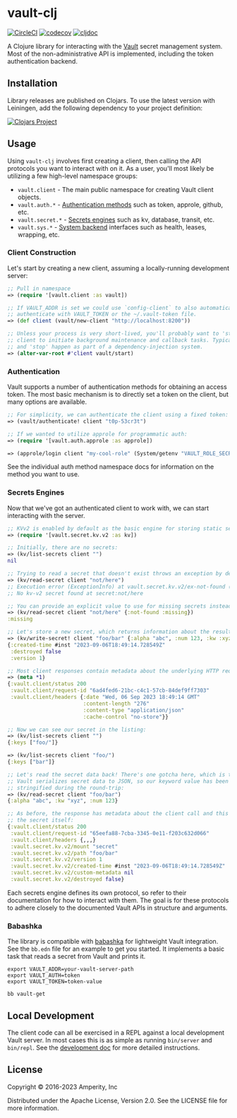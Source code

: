 vault-clj
=========

[![CircleCI](https://circleci.com/gh/amperity/vault-clj.svg?style=shield&circle-token=874076b19570f775bb30fbb0eaa1e605116facf5)](https://circleci.com/gh/amperity/vault-clj)
[![codecov](https://codecov.io/gh/amperity/vault-clj/branch/main/graph/badge.svg)](https://codecov.io/gh/amperity/vault-clj)
[![cljdoc](https://cljdoc.org/badge/com.amperity/vault-clj)](https://cljdoc.org/d/com.amperity/vault-clj/CURRENT)

A Clojure library for interacting with the [Vault](https://vaultproject.io/)
secret management system. Most of the non-administrative API is implemented,
including the token authentication backend.


## Installation

Library releases are published on Clojars. To use the latest version with
Leiningen, add the following dependency to your project definition:

[![Clojars Project](http://clojars.org/com.amperity/vault-clj/latest-version.svg)](http://clojars.org/com.amperity/vault-clj)


## Usage

Using `vault-clj` involves first creating a client, then calling the API
protocols you want to interact with on it. As a user, you'll most likely
be utilizing a few high-level namespace groups:

- `vault.client` - The main public namespace for creating Vault client objects.
- `vault.auth.*` - [Authentication methods](https://developer.hashicorp.com/vault/api-docs/auth) such as token, approle, github, etc.
- `vault.secret.*` - [Secrets engines](https://developer.hashicorp.com/vault/api-docs/secret) such as kv, database, transit, etc.
- `vault.sys.*` - [System backend](https://developer.hashicorp.com/vault/api-docs/system) interfaces such as health, leases, wrapping, etc.

### Client Construction

Let's start by creating a new client, assuming a locally-running development server:

```clojure
;; Pull in namespace
=> (require '[vault.client :as vault])

;; If VAULT_ADDR is set we could use `config-client` to also automatically
;; authenticate with VAULT_TOKEN or the ~/.vault-token file.
=> (def client (vault/new-client "http://localhost:8200"))

;; Unless your process is very short-lived, you'll probably want to 'start' the
;; client to initiate background maintenance and callback tasks. Typically this
;; and 'stop' happen as part of a dependency-injection system.
=> (alter-var-root #'client vault/start)
```

### Authentication

Vault supports a number of authentication methods for obtaining an access
token. The most basic mechanism is to directly set a token on the client, but
many options are available.

```clojure
;; For simplicity, we can authenticate the client using a fixed token:
=> (vault/authenticate! client "t0p-53cr3t")

;; If we wanted to utilize approle for programmatic auth:
=> (require '[vault.auth.approle :as approle])

=> (approle/login client "my-cool-role" (System/getenv "VAULT_ROLE_SECRET"))
```

See the individual auth method namespace docs for information on the method you
want to use.

### Secrets Engines

Now that we've got an authenticated client to work with, we can start
interacting with the server.

```clojure
;; KVv2 is enabled by default as the basic engine for storing static secrets.
=> (require '[vault.secret.kv.v2 :as kv])

;; Initially, there are no secrets:
=> (kv/list-secrets client "")
nil

;; Trying to read a secret that doesn't exist throws an exception by default:
=> (kv/read-secret client "not/here")
;; Execution error (ExceptionInfo) at vault.secret.kv.v2/ex-not-found (v2.clj:178).
;; No kv-v2 secret found at secret:not/here

;; You can provide an explicit value to use for missing secrets instead:
=> (kv/read-secret client "not/here" {:not-found :missing})
:missing

;; Let's store a new secret, which returns information about the result:
=> (kv/write-secret! client "foo/bar" {:alpha "abc", :num 123, :kw :xyz})
{:created-time #inst "2023-09-06T18:49:14.728549Z"
 :destroyed false
 :version 1}

;; Most client responses contain metadata about the underlying HTTP request:
=> (meta *1)
{:vault.client/status 200
 :vault.client/request-id "6ad4fed6-21bc-c4c1-57cb-84def9ff7303"
 :vault.client/headers {:date "Wed, 06 Sep 2023 18:49:14 GMT"
                        :content-length "276"
                        :content-type "application/json"
                        :cache-control "no-store"}}

;; Now we can see our secret in the listing:
=> (kv/list-secrets client "")
{:keys ["foo/"]}

=> (kv/list-secrets client "foo/")
{:keys ["bar"]}

;; Let's read the secret data back! There's one gotcha here, which is that
;; Vault serializes secret data to JSON, so our keyword value has been
;; stringified during the round-trip:
=> (kv/read-secret client "foo/bar")
{:alpha "abc", :kw "xyz", :num 123}

;; As before, the response has metadata about the client call and this time,
;; the secret itself:
{:vault.client/status 200
 :vault.client/request-id "65eefa88-7cba-3345-0e11-f203c632d066"
 :vault.client/headers {,,,}
 :vault.secret.kv.v2/mount "secret"
 :vault.secret.kv.v2/path "foo/bar"
 :vault.secret.kv.v2/version 1
 :vault.secret.kv.v2/created-time #inst "2023-09-06T18:49:14.728549Z"
 :vault.secret.kv.v2/custom-metadata nil
 :vault.secret.kv.v2/destroyed false}
```

Each secrets engine defines its own protocol, so refer to their documentation
for how to interact with them. The goal is for these protocols to adhere
closely to the documented Vault APIs in structure and arguments.

### Babashka

The library is compatible with [babashka](https://babashka.org/) for lightweight
Vault integration. See the `bb.edn` file for an example to get you started. It
implements a basic task that reads a secret from Vault and prints it.

```shell
export VAULT_ADDR=your-vault-server-path
export VAULT_AUTH=token
export VAULT_TOKEN=token-value

bb vault-get
```


## Local Development

The client code can all be exercised in a REPL against a local development
Vault server. In most cases this is as simple as running `bin/server` and
`bin/repl`. See the [development doc](doc/development.md) for more detailed
instructions.


## License

Copyright © 2016-2023 Amperity, Inc

Distributed under the Apache License, Version 2.0. See the LICENSE file
for more information.
